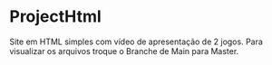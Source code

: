 # ProjectHtml
Site em HTML simples com vídeo de apresentação de 2 jogos. Para visualizar os arquivos troque o Branche de Main para Master.
